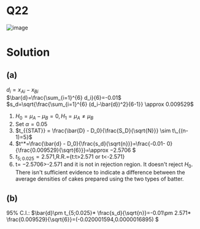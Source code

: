 # Q22
![image](https://github.com/user-attachments/assets/a2b3017b-64c4-42bf-a59e-15529904bf43)

# Solution
## (a)
 $d_i=x_{Ai}-x_{Bi}$  
 $\bar{d}=\frac{\sum_{i=1}^{6} d_i}{6}=-0.01$  
 $s_d=\sqrt{\frac{\sum_{i=1}^{6} (d_i-\bar{d})^2}{6-1}} \approx 0.009529$
1. $H_0=\mu_{A}-\mu_{B}=0,  H_1=\mu_{A}\neq \mu_{B}$
 2. Set $\alpha=0.05$
 3. $t_{{STAT}} = \frac{\bar{D} - D_0}{\frac{S_D}{\sqrt{N}}} \sim t\_{(n-1)=5}$
 4. $t^*=\frac{\bar{d} - D_0}{\frac{s_d}{\sqrt{n}}}=\frac{-0.01- 0}{\frac{0.009529}{\sqrt{6}}}=\approx −2.5706 $
 5. $t_{5;0.025}=2.571$,R.R.={t:t>2.571 or t<-2.571}
 6. t= −2.5706>-2.571 and it is not in rejection region. It doesn't reject $H_0$. There isn't sufficient evidence to indicate a difference between the average densities of cakes prepared using the two types of batter.
## (b)
95% C.I.: $\bar{d}\pm t_{5;0.025}* \frac{s_d}{\sqrt{n}}=-0.01\pm 2.571* \frac{0.009529}{\sqrt{6}}=(-0.020001594,0.0000016895) $
